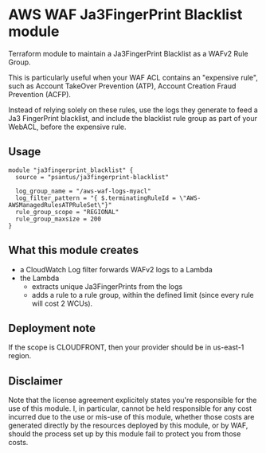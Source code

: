 # AWS WAF Ja3FingerPrint Blacklist module

Terraform module to maintain a Ja3FingerPrint Blacklist as a WAFv2 Rule Group.

This is particularly useful when your WAF ACL contains an "expensive rule", such as Account TakeOver Prevention (ATP),
Account Creation Fraud Prevention (ACFP). 

Instead of relying solely on these rules, use the logs they generate to feed a Ja3 FingerPrint blacklist, and include 
the blacklist rule group as part of your WebACL, before the expensive rule. 

## Usage

```hcl
module "ja3fingerprint_blacklist" {
  source = "psantus/ja3fingerprint-blacklist"
  
  log_group_name = "/aws-waf-logs-myacl"
  log_filter_pattern = "{ $.terminatingRuleId = \"AWS-AWSManagedRulesATPRuleSet\"}"
  rule_group_scope = "REGIONAL"
  rule_group_maxsize = 200
}
```

## What this module creates

* a CloudWatch Log filter forwards WAFv2 logs to a Lambda
* the Lambda
  * extracts unique Ja3FingerPrints from the logs
  * adds a rule to a rule group, within the defined limit (since every rule will cost 2 WCUs).

## Deployment note

If the scope is CLOUDFRONT, then your provider should be in us-east-1 region.

## Disclaimer

Note that the license agreement explicitely states you're responsible for the use of this module. I, in particular, 
cannot be held responsible for any cost incurred due to the use or mis-use of this module, whether those costs are 
generated directly by the resources deployed by this module, or by WAF, should the process set up by this module fail
to protect you from those costs.